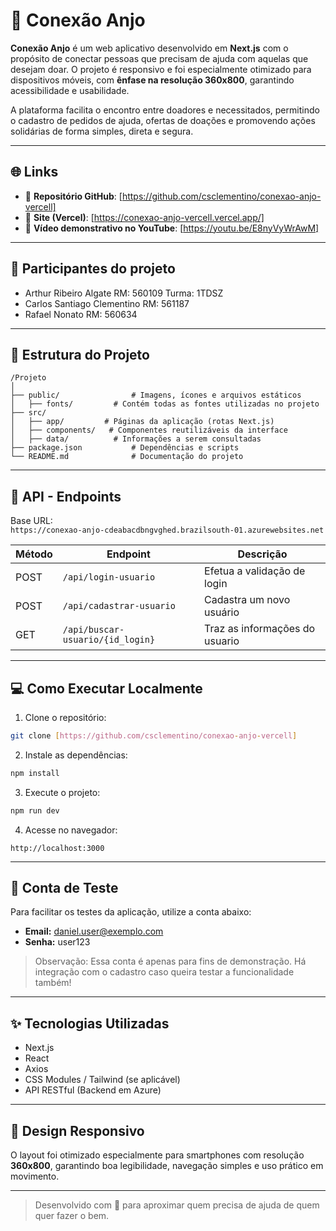 # 🤝 Conexão Anjo

**Conexão Anjo** é um web aplicativo desenvolvido em **Next.js** com o propósito de conectar pessoas que precisam de ajuda com aquelas que desejam doar. O projeto é responsivo e foi especialmente otimizado para dispositivos móveis, com **ênfase na resolução 360x800**, garantindo acessibilidade e usabilidade.

A plataforma facilita o encontro entre doadores e necessitados, permitindo o cadastro de pedidos de ajuda, ofertas de doações e promovendo ações solidárias de forma simples, direta e segura.

---

## 🌐 Links

- 🔗 **Repositório GitHub**: [https://github.com/csclementino/conexao-anjo-vercell]
- 🚀 **Site (Vercel)**: [https://conexao-anjo-vercell.vercel.app/]
- 🎥 **Vídeo demonstrativo no YouTube**: [https://youtu.be/E8nyVyWrAwM]

---

## 👥 Participantes do projeto

- Arthur Ribeiro Algate  RM: 560109  Turma: 1TDSZ
- Carlos Santiago Clementino  RM: 561187
- Rafael Nonato  RM: 560634

---

## 📁 Estrutura do Projeto

```
/Projeto
│
├── public/                # Imagens, ícones e arquivos estáticos
│   ├── fonts/         # Contém todas as fontes utilizadas no projeto
├── src/
│   ├── app/         # Páginas da aplicação (rotas Next.js)
│   ├── components/   # Componentes reutilizáveis da interface          
│   ├── data/          # Informações a serem consultadas
├── package.json           # Dependências e scripts
└── README.md              # Documentação do projeto
```

---

## 📡 API - Endpoints

Base URL:  
`https://conexao-anjo-cdeabacdbngvghed.brazilsouth-01.azurewebsites.net`

| Método | Endpoint                                                  | Descrição                          |
|--------|-----------------------------------------------------------|------------------------------------|
| POST   | `/api/login-usuario`                                      | Efetua a validação de login        |
| POST   | `/api/cadastrar-usuario`                                  | Cadastra um novo usuário           |
| GET    | `/api/buscar-usuario/{id_login}`                          | Traz as informações do usuario     |

---

## 💻 Como Executar Localmente

1. Clone o repositório:

```bash
git clone [https://github.com/csclementino/conexao-anjo-vercell]
```

2. Instale as dependências:

```bash
npm install
```

3. Execute o projeto:

```bash
npm run dev
```

4. Acesse no navegador:

```
http://localhost:3000
```

---

## 🧪 Conta de Teste

Para facilitar os testes da aplicação, utilize a conta abaixo:

- **Email:** daniel.user@exemplo.com  
- **Senha:** user123

> Observação: Essa conta é apenas para fins de demonstração. Há integração com o cadastro caso queira testar a funcionalidade também!


---

## ✨ Tecnologias Utilizadas

- Next.js
- React
- Axios
- CSS Modules / Tailwind (se aplicável)
- API RESTful (Backend em Azure)

---

## 📲 Design Responsivo

O layout foi otimizado especialmente para smartphones com resolução **360x800**, garantindo boa legibilidade, navegação simples e uso prático em movimento.

---

> Desenvolvido com 💙 para aproximar quem precisa de ajuda de quem quer fazer o bem.
